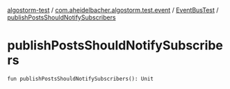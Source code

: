 [algostorm-test](../../index.md) / [com.aheidelbacher.algostorm.test.event](../index.md) / [EventBusTest](index.md) / [publishPostsShouldNotifySubscribers](.)

# publishPostsShouldNotifySubscribers

`fun publishPostsShouldNotifySubscribers(): Unit`